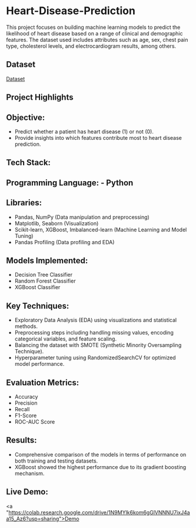 # Heart-Disease-Prediction
This project focuses on building machine learning models to predict the likelihood of heart disease based on a range of clinical and demographic features. The dataset used includes attributes such as age, sex, chest pain type, cholesterol levels, and electrocardiogram results, among others.
## Dataset
<a href="https://github.com/abhisheksaha1994/Heart-Disease-Prediction/blob/main/heart_full_dataset.csv">Dataset</a>
## Project Highlights
## Objective:

- Predict whether a patient has heart disease (1) or not (0).
- Provide insights into which features contribute most to heart disease prediction.

## Tech Stack:

## Programming Language: - Python
## Libraries:
- Pandas, NumPy (Data manipulation and preprocessing)
- Matplotlib, Seaborn (Visualization)
- Scikit-learn, XGBoost, Imbalanced-learn (Machine Learning and Model Tuning)
- Pandas Profiling (Data profiling and EDA)

## Models Implemented:
- Decision Tree Classifier
- Random Forest Classifier
- XGBoost Classifier

## Key Techniques:
- Exploratory Data Analysis (EDA) using visualizations and statistical methods.
- Preprocessing steps including handling missing values, encoding categorical variables, and feature scaling.
- Balancing the dataset with SMOTE (Synthetic Minority Oversampling Technique).
- Hyperparameter tuning using RandomizedSearchCV for optimized model performance.

## Evaluation Metrics:
- Accuracy
- Precision
- Recall
- F1-Score
- ROC-AUC Score

## Results:
- Comprehensive comparison of the models in terms of performance on both training and testing datasets.
- XGBoost showed the highest performance due to its gradient boosting mechanism.
## Live Demo:
<a "https://colab.research.google.com/drive/1N9MYlk6kom6gGlVNNNU7ixJ4aa15_Az6?usp=sharing">Demo</a>
